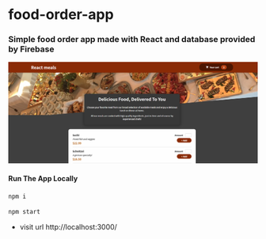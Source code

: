 # food-order-app
### Simple food order app made with React and database provided by Firebase

![Preview](./screenshoot.png)

#### Run The App Locally

```sh
npm i
```
```sh
npm start
```
- visit url http://localhost:3000/
